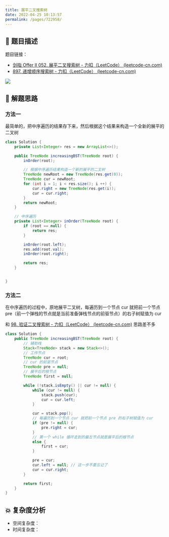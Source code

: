 ```yaml
---
title: 展平二叉搜索树
date: 2022-04-25 10:13:57
permalink: /pages/722958/
---
```

## 📃 题目描述

题目链接：

- [剑指 Offer II 052. 展平二叉搜索树 - 力扣（LeetCode） (leetcode-cn.com)](https://leetcode-cn.com/problems/NYBBNL/)
- [897. 递增顺序搜索树 - 力扣（LeetCode） (leetcode-cn.com)](https://leetcode-cn.com/problems/increasing-order-search-tree/)

![](https://cs-wiki.oss-cn-shanghai.aliyuncs.com/img/20220425101436.png)

## 🔔 解题思路

### 方法一

最简单的，把中序遍历的结果存下来，然后根据这个结果来构造一个全新的展平的二叉树


```java
class Solution {
    private List<Integer> res = new ArrayList<>();

    public TreeNode increasingBST(TreeNode root) {
        inOrder(root);

        // 根据中序遍历结果构造一个新的展平的二叉树
        TreeNode newRoot = new TreeNode(res.get(0));
        TreeNode cur = newRoot;
        for (int i = 1; i < res.size(); i ++) {
            cur.right = new TreeNode(res.get(i));
            cur = cur.right;
        }
        return newRoot;
    }

    // 中序遍历
    private List<Integer> inOrder(TreeNode root) {
        if (root == null) {
            return res;
        }

        inOrder(root.left);
        res.add(root.val);
        inOrder(root.right);

        return res;
    }


}
```

### 方法二

在中序遍历的过程中，原地展平二叉树，每遍历到一个节点 cur 就把前一个节点 pre（前一个弹栈的节点就是当前准备弹栈节点的前驱节点）的右子树赋值为 cur

和 [98. 验证二叉搜索树 - 力扣（LeetCode） (leetcode-cn.com)](https://leetcode-cn.com/problems/validate-binary-search-tree/) 思路差不多

```java
class Solution {
    public TreeNode increasingBST(TreeNode root) {
        // 辅助栈
        Stack<TreeNode> stack = new Stack<>();
        // 工作节点
        TreeNode cur = root;
        // cur 的前驱节点
        TreeNode pre = null;
        // 展平后的根节点
        TreeNode first = null;

        while (!stack.isEmpty() || cur != null) {
            while (cur != null) {
                stack.push(cur);
                cur = cur.left;
            }

            cur = stack.pop();
            // 每遍历到一个节点 cur 就把前一个节点 pre 的右子树赋值为 cur
            if (pre != null) {
                pre.right = cur;
            }
            // 第一个 while 循环走到的最左节点就是展平后的根节点
            else {
                first = cur;
            }

            pre = cur;
            cur.left = null; // 这一步不要忘记了
            cur = cur.right;
        }

        return first;
    }
}
```



## 💥 复杂度分析

- 空间复杂度：
- 时间复杂度：

